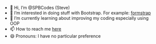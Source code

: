 - 👋 Hi, I’m @SPBCodes (Steve)
- 👀 I’m interested in doing stuff with Bootstrap. For example: [formstrap](https://formstrap.com) 
- 🌱 I’m currently learning about improving my coding especially using OOP
- 📫 How to reach me [here](https://spbcodes.online)
- 😄 Pronouns: I have no particular preference

<!---
SPBCodes/SPBCodes is a ✨ special ✨ repository because its `README.md` (this file) appears on your GitHub profile.
You can click the Preview link to take a look at your changes.
--->
